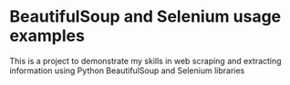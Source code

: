 # BeautifulSoup and Selenium usage examples
This is a project to demonstrate my skills in web scraping and extracting information using Python BeautifulSoup and Selenium libraries

